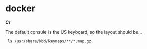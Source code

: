 # docker

**Cr**
<p>The default consule is the US keyboard, so the layout should be...</p>
<pre><code> ls /usr/share/kbd/keymaps/**/*.map.gz </code></pre>
